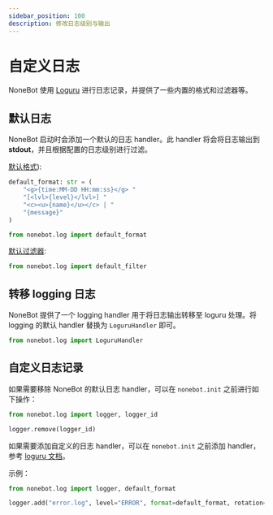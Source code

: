 ```yaml
---
sidebar_position: 100
description: 修改日志级别与输出
---
```


# 自定义日志

NoneBot 使用 [Loguru](https://loguru.readthedocs.io/) 进行日志记录，并提供了一些内置的格式和过滤器等。

## 默认日志

NoneBot 启动时会添加一个默认的日志 handler。此 handler 将会将日志输出到 **stdout**，并且根据配置的日志级别进行过滤。

[默认格式](../api/log.md#default_format)):

```python
default_format: str = (
    "<g>{time:MM-DD HH:mm:ss}</g> "
    "[<lvl>{level}</lvl>] "
    "<c><u>{name}</u></c> | "
    "{message}"
)

from nonebot.log import default_format
```

[默认过滤器](../api/log.md#default_filter):

```python
from nonebot.log import default_filter
```

## 转移 logging 日志

NoneBot 提供了一个 logging handler 用于将日志输出转移至 loguru 处理。将 logging 的默认 handler 替换为 `LoguruHandler` 即可。

```python
from nonebot.log import LoguruHandler
```

## 自定义日志记录

如果需要移除 NoneBot 的默认日志 handler，可以在 `nonebot.init` 之前进行如下操作：

```python
from nonebot.log import logger, logger_id

logger.remove(logger_id)
```

如果需要添加自定义的日志 handler，可以在 `nonebot.init` 之前添加 handler，参考 [loguru 文档](https://loguru.readthedocs.io/)。

示例：

```python
from nonebot.log import logger, default_format

logger.add("error.log", level="ERROR", format=default_format, rotation="1 week")
```
